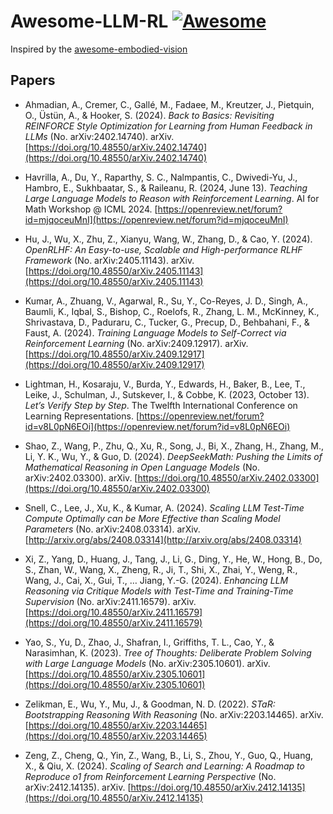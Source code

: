 # Awesome-LLM-RL [![Awesome](https://awesome.re/badge.svg)](https://awesome.re)

Inspired by the [awesome-embodied-vision](https://github.com/rxlqn/awesome-embodied-vision)

## <a name="papers"></a> Papers

- Ahmadian, A., Cremer, C., Gallé, M., Fadaee, M., Kreutzer, J., Pietquin, O., Üstün, A., & Hooker, S. (2024). _Back to Basics: Revisiting REINFORCE Style Optimization for Learning from Human Feedback in LLMs_ (No. arXiv:2402.14740). arXiv. [https://doi.org/10.48550/arXiv.2402.14740](https://doi.org/10.48550/arXiv.2402.14740)

- Havrilla, A., Du, Y., Raparthy, S. C., Nalmpantis, C., Dwivedi-Yu, J., Hambro, E., Sukhbaatar, S., & Raileanu, R. (2024, June 13). _Teaching Large Language Models to Reason with Reinforcement Learning_. AI for Math Workshop @ ICML 2024. [https://openreview.net/forum?id=mjqoceuMnI](https://openreview.net/forum?id=mjqoceuMnI)

- Hu, J., Wu, X., Zhu, Z., Xianyu, Wang, W., Zhang, D., & Cao, Y. (2024). _OpenRLHF: An Easy-to-use, Scalable and High-performance RLHF Framework_ (No. arXiv:2405.11143). arXiv. [https://doi.org/10.48550/arXiv.2405.11143](https://doi.org/10.48550/arXiv.2405.11143)

- Kumar, A., Zhuang, V., Agarwal, R., Su, Y., Co-Reyes, J. D., Singh, A., Baumli, K., Iqbal, S., Bishop, C., Roelofs, R., Zhang, L. M., McKinney, K., Shrivastava, D., Paduraru, C., Tucker, G., Precup, D., Behbahani, F., & Faust, A. (2024). _Training Language Models to Self-Correct via Reinforcement Learning_ (No. arXiv:2409.12917). arXiv. [https://doi.org/10.48550/arXiv.2409.12917](https://doi.org/10.48550/arXiv.2409.12917)

- Lightman, H., Kosaraju, V., Burda, Y., Edwards, H., Baker, B., Lee, T., Leike, J., Schulman, J., Sutskever, I., & Cobbe, K. (2023, October 13). _Let’s Verify Step by Step_. The Twelfth International Conference on Learning Representations. [https://openreview.net/forum?id=v8L0pN6EOi](https://openreview.net/forum?id=v8L0pN6EOi)

- Shao, Z., Wang, P., Zhu, Q., Xu, R., Song, J., Bi, X., Zhang, H., Zhang, M., Li, Y. K., Wu, Y., & Guo, D. (2024). _DeepSeekMath: Pushing the Limits of Mathematical Reasoning in Open Language Models_ (No. arXiv:2402.03300). arXiv. [https://doi.org/10.48550/arXiv.2402.03300](https://doi.org/10.48550/arXiv.2402.03300)

- Snell, C., Lee, J., Xu, K., & Kumar, A. (2024). _Scaling LLM Test-Time Compute Optimally can be More Effective than Scaling Model Parameters_ (No. arXiv:2408.03314). arXiv. [http://arxiv.org/abs/2408.03314](http://arxiv.org/abs/2408.03314)

- Xi, Z., Yang, D., Huang, J., Tang, J., Li, G., Ding, Y., He, W., Hong, B., Do, S., Zhan, W., Wang, X., Zheng, R., Ji, T., Shi, X., Zhai, Y., Weng, R., Wang, J., Cai, X., Gui, T., … Jiang, Y.-G. (2024). _Enhancing LLM Reasoning via Critique Models with Test-Time and Training-Time Supervision_ (No. arXiv:2411.16579). arXiv. [https://doi.org/10.48550/arXiv.2411.16579](https://doi.org/10.48550/arXiv.2411.16579)

- Yao, S., Yu, D., Zhao, J., Shafran, I., Griffiths, T. L., Cao, Y., & Narasimhan, K. (2023). _Tree of Thoughts: Deliberate Problem Solving with Large Language Models_ (No. arXiv:2305.10601). arXiv. [https://doi.org/10.48550/arXiv.2305.10601](https://doi.org/10.48550/arXiv.2305.10601)

- Zelikman, E., Wu, Y., Mu, J., & Goodman, N. D. (2022). _STaR: Bootstrapping Reasoning With Reasoning_ (No. arXiv:2203.14465). arXiv. [https://doi.org/10.48550/arXiv.2203.14465](https://doi.org/10.48550/arXiv.2203.14465)

- Zeng, Z., Cheng, Q., Yin, Z., Wang, B., Li, S., Zhou, Y., Guo, Q., Huang, X., & Qiu, X. (2024). _Scaling of Search and Learning: A Roadmap to Reproduce o1 from Reinforcement Learning Perspective_ (No. arXiv:2412.14135). arXiv. [https://doi.org/10.48550/arXiv.2412.14135](https://doi.org/10.48550/arXiv.2412.14135)
